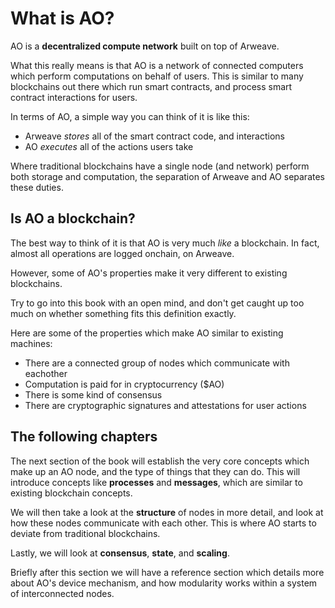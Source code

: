 # What is AO?

AO is a **decentralized compute network** built on top of Arweave.

What this really means is that AO is a network of connected computers which perform computations on behalf of users. This is similar to many blockchains out there which run smart contracts, and process smart contract interactions for users.

In terms of AO, a simple way you can think of it is like this: 

- Arweave *stores* all of the smart contract code, and interactions
- AO *executes* all of the actions users take

Where traditional blockchains have a single node (and network) perform both
storage and computation, the separation of Arweave and AO separates these
duties.

## Is AO a blockchain?

The best way to think of it is that AO is very much *like* a blockchain. In
fact, almost all operations are logged onchain, on Arweave. 

However, some of AO's properties make it very different to existing blockchains. 

Try to go into this book with an open mind, and don't get caught up too much on
whether something fits this definition exactly. 

Here are some of the properties which make AO similar to existing machines:
- There are a connected group of nodes which communicate with eachother
- Computation is paid for in cryptocurrency ($AO)
- There is some kind of consensus
- There are cryptographic signatures and attestations for user actions


## The following chapters

The next section of the book will establish the very core concepts which make up an AO node, and the
type of things that they can do. This will introduce concepts like **processes**
and **messages**, which are similar to existing blockchain concepts.

We will then take a look at the **structure** of nodes in more detail, and look
at how these nodes communicate with each other. This is where AO starts to
deviate from traditional blockchains.

Lastly, we will look at **consensus**, **state**, and **scaling**.

Briefly after this section we will have a reference section which details more
about AO's device mechanism, and how modularity works within a system of
interconnected nodes.
